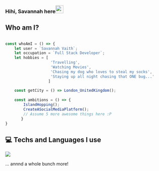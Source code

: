 ### Hihi, Savannah here<img src="https://media.giphy.com/media/hvRJCLFzcasrR4ia7z/giphy.gif" width="25px">

## Who am I? 

```javascript

const whoAmI = () => {
    let user = `Savannah Vaith`;
    let occupation = `Full Stack Developer`;
    let hobbies = [
                    'Travelling',
                    'Watching Movies',
                    'Chasing my dog who loves to steal my socks',
                    'Staying up all night chasing that ONE bug...'
                   ]
                   
    const getCity = () => London_UnitedKingdom(); 
    
    const ambitions = () => {
        IslandHopping();
        CreateASocialMediaPlatform();
        // Assume 5 more awesome things here :P
       }
}

```
## 💻 Techs and Languages I use

 <img src ="https://github-readme-stats.vercel.app/api/top-langs/?username=savannahvaith&layout=compact&hide_border=false&theme=darcula&bg_color=00000000&langs_count=6">
 
... annnd a whole bunch more! 
